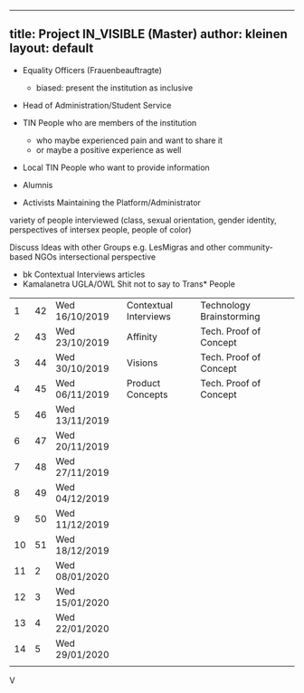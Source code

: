 
---
title:  Project IN_VISIBLE (Master)
author: kleinen
layout: default
---

- Equality Officers (Frauenbeauftragte)
  - biased: present the institution as inclusive
- Head of Administration/Student Service

- TIN People who are members of the institution
  - who maybe experienced pain and want to share it
  - or maybe a positive experience as well
- Local TIN People who want to provide information
- Alumnis

- Activists Maintaining the Platform/Administrator


variety of people interviewed (class, sexual orientation, gender identity,
  perspectives of intersex people, people of color)

Discuss Ideas with other Groups e.g. LesMigras and other community-based NGOs
intersectional perspective

- bk Contextual Interviews articles
- Kamalanetra
UGLA/OWL Shit not to say to Trans* People

|    |    |                |                       |                          |  |
|:---|:---|:---------------|:----------------------|:-------------------------|:-|
| 1  | 42 | Wed 16/10/2019 | Contextual Interviews | Technology Brainstorming |  |
| 2  | 43 | Wed 23/10/2019 | Affinity              | Tech. Proof of Concept   |  |
| 3  | 44 | Wed 30/10/2019 | Visions               | Tech. Proof of Concept   |  |
| 4  | 45 | Wed 06/11/2019 | Product Concepts      | Tech. Proof of Concept   |  |
| 5  | 46 | Wed 13/11/2019 |                       |                          |  |
| 6  | 47 | Wed 20/11/2019 |                       |                          |  |
| 7  | 48 | Wed 27/11/2019 |                       |                          |  |
| 8  | 49 | Wed 04/12/2019 |                       |                          |  |
| 9  | 50 | Wed 11/12/2019 |                       |                          |  |
| 10 | 51 | Wed 18/12/2019 |                       |                          |  |
| 11 | 2  | Wed 08/01/2020 |                       |                          |  |
| 12 | 3  | Wed 15/01/2020 |                       |                          |  |
| 13 | 4  | Wed 22/01/2020 |                       |                          |  |
| 14 | 5  | Wed 29/01/2020 |                       |                          |  |
|    |    |                |                       |                          |  |
V

